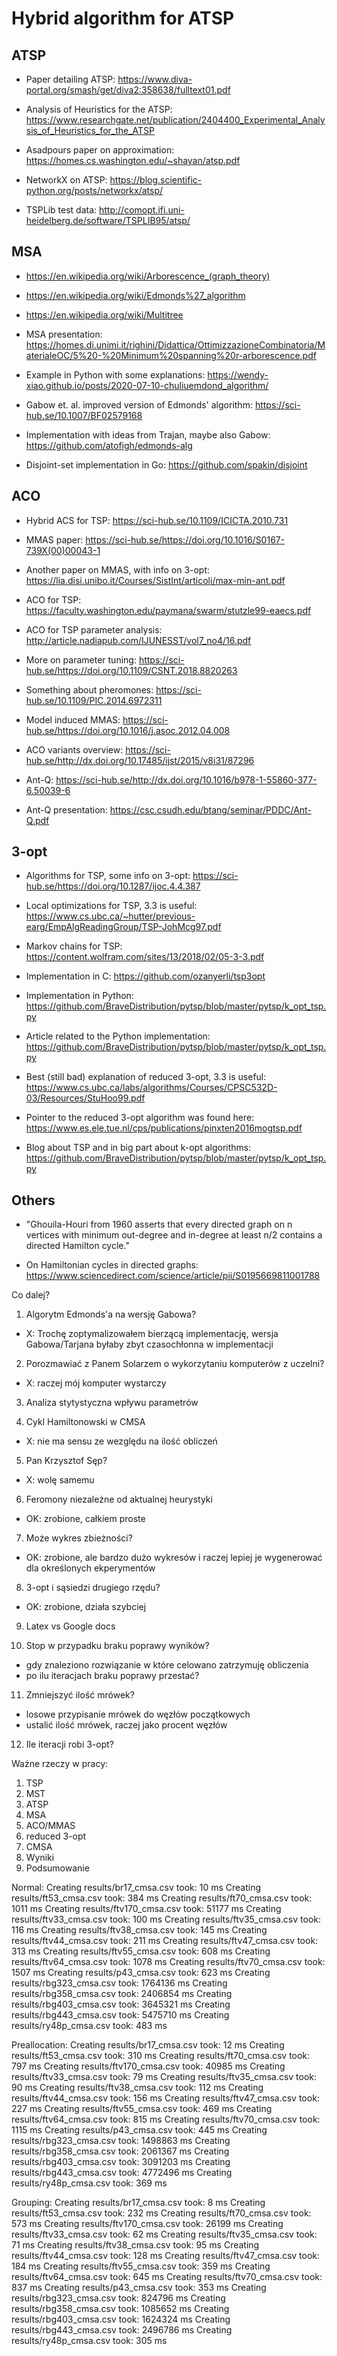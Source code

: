 # Hybrid algorithm for ATSP

## ATSP

- Paper detailing ATSP: https://www.diva-portal.org/smash/get/diva2:358638/fulltext01.pdf

- Analysis of Heuristics for the ATSP: https://www.researchgate.net/publication/2404400_Experimental_Analysis_of_Heuristics_for_the_ATSP

- Asadpours paper on approximation: https://homes.cs.washington.edu/~shayan/atsp.pdf

- NetworkX on ATSP: https://blog.scientific-python.org/posts/networkx/atsp/

- TSPLib test data: http://comopt.ifi.uni-heidelberg.de/software/TSPLIB95/atsp/

## MSA

- https://en.wikipedia.org/wiki/Arborescence_(graph_theory)

- https://en.wikipedia.org/wiki/Edmonds%27_algorithm

- https://en.wikipedia.org/wiki/Multitree

- MSA presentation: https://homes.di.unimi.it/righini/Didattica/OttimizzazioneCombinatoria/MaterialeOC/5%20-%20Minimum%20spanning%20r-arborescence.pdf

- Example in Python with some explanations: https://wendy-xiao.github.io/posts/2020-07-10-chuliuemdond_algorithm/

- Gabow et. al. improved version of Edmonds' algorithm: https://sci-hub.se/10.1007/BF02579168

- Implementation with ideas from Trajan, maybe also Gabow: https://github.com/atofigh/edmonds-alg

- Disjoint-set implementation in Go: https://github.com/spakin/disjoint

## ACO

- Hybrid ACS for TSP: https://sci-hub.se/10.1109/ICICTA.2010.731

- MMAS paper: https://sci-hub.se/https://doi.org/10.1016/S0167-739X(00)00043-1

- Another paper on MMAS, with info on 3-opt: https://lia.disi.unibo.it/Courses/SistInt/articoli/max-min-ant.pdf

- ACO for TSP: https://faculty.washington.edu/paymana/swarm/stutzle99-eaecs.pdf

- ACO for TSP parameter analysis: http://article.nadiapub.com/IJUNESST/vol7_no4/16.pdf

- More on parameter tuning: https://sci-hub.se/https://doi.org/10.1109/CSNT.2018.8820263

- Something about pheromones: https://sci-hub.se/10.1109/PIC.2014.6972311

- Model induced MMAS: https://sci-hub.se/https://doi.org/10.1016/j.asoc.2012.04.008

- ACO variants overview: https://sci-hub.se/http://dx.doi.org/10.17485/ijst/2015/v8i31/87296

- Ant-Q: https://sci-hub.se/http://dx.doi.org/10.1016/b978-1-55860-377-6.50039-6

- Ant-Q presentation: https://csc.csudh.edu/btang/seminar/PDDC/Ant-Q.pdf

## 3-opt

- Algorithms for TSP, some info on 3-opt: https://sci-hub.se/https://doi.org/10.1287/ijoc.4.4.387

- Local optimizations for TSP, 3.3 is useful: https://www.cs.ubc.ca/~hutter/previous-earg/EmpAlgReadingGroup/TSP-JohMcg97.pdf

- Markov chains for TSP: https://content.wolfram.com/sites/13/2018/02/05-3-3.pdf

- Implementation in C: https://github.com/ozanyerli/tsp3opt

- Implementation in Python: https://github.com/BraveDistribution/pytsp/blob/master/pytsp/k_opt_tsp.py

- Article related to the Python implementation: https://github.com/BraveDistribution/pytsp/blob/master/pytsp/k_opt_tsp.py

- Best (still bad) explanation of reduced 3-opt, 3.3 is useful: https://www.cs.ubc.ca/labs/algorithms/Courses/CPSC532D-03/Resources/StuHoo99.pdf

- Pointer to the reduced 3-opt algorithm was found here: https://www.es.ele.tue.nl/cps/publications/pinxten2016mogtsp.pdf

- Blog about TSP and in big part about k-opt algorithms: https://github.com/BraveDistribution/pytsp/blob/master/pytsp/k_opt_tsp.py

## Others

- "Ghouila-Houri from 1960 asserts that every directed graph on n vertices with minimum out-degree and in-degree at least n/2 contains a directed Hamilton cycle."

- On Hamiltonian cycles in directed graphs: https://www.sciencedirect.com/science/article/pii/S0195669811001788


Co dalej?
1. Algorytm Edmonds'a na wersję Gabowa? 
 - X: Trochę zoptymalizowałem bierzącą implementację, wersja Gabowa/Tarjana byłaby zbyt czasochłonna w implementacji

2. Porozmawiać z Panem Solarzem o wykorzytaniu komputerów z uczelni? 
 - X: raczej mój komputer wystarczy

3. Analiza stytystyczna wpływu parametrów 

4. Cykl Hamiltonowski w CMSA 
 - X: nie ma sensu ze wezględu na ilość obliczeń

5. Pan Krzysztof Sęp?
- X: wolę samemu

6. Feromony niezależne od aktualnej heurystyki
 - OK: zrobione, całkiem proste

7. Może wykres zbieżności? 
 - OK: zrobione, ale bardzo dużo wykresów i raczej lepiej je wygenerować dla określonych ekperymentów

8. 3-opt i sąsiedzi drugiego rzędu? 
 - OK: zrobione, działa szybciej

9. Latex vs Google docs

10. Stop w przypadku braku poprawy wyników?
 - gdy znaleziono rozwiązanie w które celowano zatrzymuję obliczenia
 - po ilu iteracjach braku poprawy przestać?

11. Zmniejszyć ilość mrówek?
 - losowe przypisanie mrówek do węzłów początkowych
 - ustalić ilość mrówek, raczej jako procent węzłów

12. Ile iteracji robi 3-opt?

Ważne rzeczy w pracy:
1. TSP
2. MST
3. ATSP
4. MSA
5. ACO/MMAS
6. reduced 3-opt
7. CMSA
8. Wyniki
9. Podsumowanie



Normal:
Creating results/br17_cmsa.csv took: 10 ms
Creating results/ft53_cmsa.csv took: 384 ms
Creating results/ft70_cmsa.csv took: 1011 ms
Creating results/ftv170_cmsa.csv took: 51177 ms
Creating results/ftv33_cmsa.csv took: 100 ms
Creating results/ftv35_cmsa.csv took: 116 ms
Creating results/ftv38_cmsa.csv took: 145 ms
Creating results/ftv44_cmsa.csv took: 211 ms
Creating results/ftv47_cmsa.csv took: 313 ms
Creating results/ftv55_cmsa.csv took: 608 ms
Creating results/ftv64_cmsa.csv took: 1078 ms
Creating results/ftv70_cmsa.csv took: 1507 ms
Creating results/p43_cmsa.csv took: 623 ms
Creating results/rbg323_cmsa.csv took: 1764136 ms
Creating results/rbg358_cmsa.csv took: 2406854 ms
Creating results/rbg403_cmsa.csv took: 3645321 ms
Creating results/rbg443_cmsa.csv took: 5475710 ms
Creating results/ry48p_cmsa.csv took: 483 ms

Preallocation:
Creating results/br17_cmsa.csv took: 12 ms
Creating results/ft53_cmsa.csv took: 310 ms
Creating results/ft70_cmsa.csv took: 797 ms
Creating results/ftv170_cmsa.csv took: 40985 ms
Creating results/ftv33_cmsa.csv took: 79 ms
Creating results/ftv35_cmsa.csv took: 90 ms
Creating results/ftv38_cmsa.csv took: 112 ms
Creating results/ftv44_cmsa.csv took: 156 ms
Creating results/ftv47_cmsa.csv took: 227 ms
Creating results/ftv55_cmsa.csv took: 469 ms
Creating results/ftv64_cmsa.csv took: 815 ms
Creating results/ftv70_cmsa.csv took: 1115 ms
Creating results/p43_cmsa.csv took: 445 ms
Creating results/rbg323_cmsa.csv took: 1498863 ms
Creating results/rbg358_cmsa.csv took: 2061367 ms
Creating results/rbg403_cmsa.csv took: 3091203 ms
Creating results/rbg443_cmsa.csv took: 4772496 ms
Creating results/ry48p_cmsa.csv took: 369 ms

Grouping:
Creating results/br17_cmsa.csv took: 8 ms
Creating results/ft53_cmsa.csv took: 232 ms
Creating results/ft70_cmsa.csv took: 573 ms
Creating results/ftv170_cmsa.csv took: 26199 ms
Creating results/ftv33_cmsa.csv took: 62 ms
Creating results/ftv35_cmsa.csv took: 71 ms
Creating results/ftv38_cmsa.csv took: 95 ms
Creating results/ftv44_cmsa.csv took: 128 ms
Creating results/ftv47_cmsa.csv took: 184 ms
Creating results/ftv55_cmsa.csv took: 359 ms
Creating results/ftv64_cmsa.csv took: 645 ms
Creating results/ftv70_cmsa.csv took: 837 ms
Creating results/p43_cmsa.csv took: 353 ms
Creating results/rbg323_cmsa.csv took: 824796 ms
Creating results/rbg358_cmsa.csv took: 1085652 ms
Creating results/rbg403_cmsa.csv took: 1624324 ms
Creating results/rbg443_cmsa.csv took: 2496786 ms
Creating results/ry48p_cmsa.csv took: 305 ms